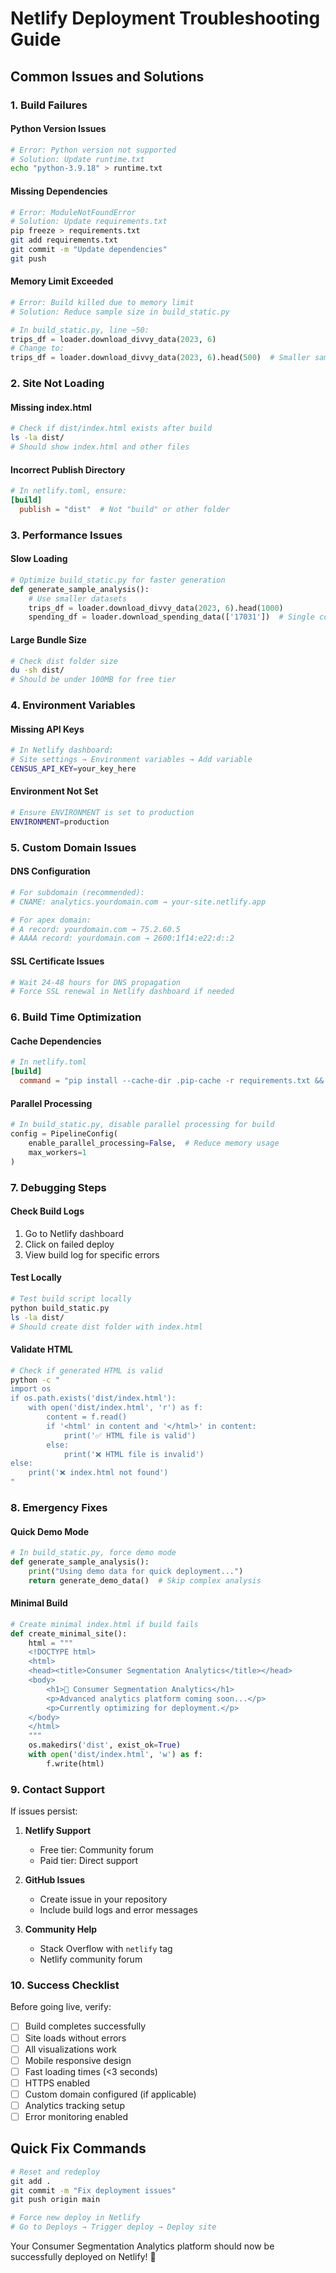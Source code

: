 # Netlify Deployment Troubleshooting Guide

## Common Issues and Solutions

### 1. Build Failures

#### Python Version Issues
```bash
# Error: Python version not supported
# Solution: Update runtime.txt
echo "python-3.9.18" > runtime.txt
```

#### Missing Dependencies
```bash
# Error: ModuleNotFoundError
# Solution: Update requirements.txt
pip freeze > requirements.txt
git add requirements.txt
git commit -m "Update dependencies"
git push
```

#### Memory Limit Exceeded
```python
# Error: Build killed due to memory limit
# Solution: Reduce sample size in build_static.py

# In build_static.py, line ~50:
trips_df = loader.download_divvy_data(2023, 6)
# Change to:
trips_df = loader.download_divvy_data(2023, 6).head(500)  # Smaller sample
```

### 2. Site Not Loading

#### Missing index.html
```bash
# Check if dist/index.html exists after build
ls -la dist/
# Should show index.html and other files
```

#### Incorrect Publish Directory
```toml
# In netlify.toml, ensure:
[build]
  publish = "dist"  # Not "build" or other folder
```

### 3. Performance Issues

#### Slow Loading
```python
# Optimize build_static.py for faster generation
def generate_sample_analysis():
    # Use smaller datasets
    trips_df = loader.download_divvy_data(2023, 6).head(1000)
    spending_df = loader.download_spending_data(['17031'])  # Single county
```

#### Large Bundle Size
```bash
# Check dist folder size
du -sh dist/
# Should be under 100MB for free tier
```

### 4. Environment Variables

#### Missing API Keys
```bash
# In Netlify dashboard:
# Site settings → Environment variables → Add variable
CENSUS_API_KEY=your_key_here
```

#### Environment Not Set
```bash
# Ensure ENVIRONMENT is set to production
ENVIRONMENT=production
```

### 5. Custom Domain Issues

#### DNS Configuration
```bash
# For subdomain (recommended):
# CNAME: analytics.yourdomain.com → your-site.netlify.app

# For apex domain:
# A record: yourdomain.com → 75.2.60.5
# AAAA record: yourdomain.com → 2600:1f14:e22:d::2
```

#### SSL Certificate Issues
```bash
# Wait 24-48 hours for DNS propagation
# Force SSL renewal in Netlify dashboard if needed
```

### 6. Build Time Optimization

#### Cache Dependencies
```toml
# In netlify.toml
[build]
  command = "pip install --cache-dir .pip-cache -r requirements.txt && python build_static.py"
```

#### Parallel Processing
```python
# In build_static.py, disable parallel processing for build
config = PipelineConfig(
    enable_parallel_processing=False,  # Reduce memory usage
    max_workers=1
)
```

### 7. Debugging Steps

#### Check Build Logs
1. Go to Netlify dashboard
2. Click on failed deploy
3. View build log for specific errors

#### Test Locally
```bash
# Test build script locally
python build_static.py
ls -la dist/
# Should create dist folder with index.html
```

#### Validate HTML
```bash
# Check if generated HTML is valid
python -c "
import os
if os.path.exists('dist/index.html'):
    with open('dist/index.html', 'r') as f:
        content = f.read()
        if '<html' in content and '</html>' in content:
            print('✅ HTML file is valid')
        else:
            print('❌ HTML file is invalid')
else:
    print('❌ index.html not found')
"
```

### 8. Emergency Fixes

#### Quick Demo Mode
```python
# In build_static.py, force demo mode
def generate_sample_analysis():
    print("Using demo data for quick deployment...")
    return generate_demo_data()  # Skip complex analysis
```

#### Minimal Build
```python
# Create minimal index.html if build fails
def create_minimal_site():
    html = """
    <!DOCTYPE html>
    <html>
    <head><title>Consumer Segmentation Analytics</title></head>
    <body>
        <h1>🎯 Consumer Segmentation Analytics</h1>
        <p>Advanced analytics platform coming soon...</p>
        <p>Currently optimizing for deployment.</p>
    </body>
    </html>
    """
    os.makedirs('dist', exist_ok=True)
    with open('dist/index.html', 'w') as f:
        f.write(html)
```

### 9. Contact Support

If issues persist:

1. **Netlify Support**
   - Free tier: Community forum
   - Paid tier: Direct support

2. **GitHub Issues**
   - Create issue in your repository
   - Include build logs and error messages

3. **Community Help**
   - Stack Overflow with `netlify` tag
   - Netlify community forum

### 10. Success Checklist

Before going live, verify:

- [ ] Build completes successfully
- [ ] Site loads without errors
- [ ] All visualizations work
- [ ] Mobile responsive design
- [ ] Fast loading times (<3 seconds)
- [ ] HTTPS enabled
- [ ] Custom domain configured (if applicable)
- [ ] Analytics tracking setup
- [ ] Error monitoring enabled

## Quick Fix Commands

```bash
# Reset and redeploy
git add .
git commit -m "Fix deployment issues"
git push origin main

# Force new deploy in Netlify
# Go to Deploys → Trigger deploy → Deploy site
```

Your Consumer Segmentation Analytics platform should now be successfully deployed on Netlify! 🎉